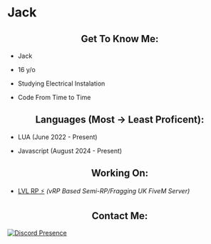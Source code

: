 <h1>Jack</h1>

<h2 align="center">Get To Know Me:</h2>

- Jack

- 16 y/o

- Studying Electrical Instalation

- Code From Time to Time


<h2 align="center">Languages (Most -> Least Proficent):</h2>

- LUA (June 2022 - Present)

- Javascript (August 2024 - Present)

<h2 align="center">Working On:</h2>

- [LVL RP ⚡️](https://discord.gg/lvlrp) *(vRP Based Semi-RP/Fragging UK FiveM Server)*

<h2 align="center">Contact Me:</h2>

[![Discord Presence](https://lanyard.cnrad.dev/api/1255143785906704445)](https://discord.com/users/1255143785906704445)


